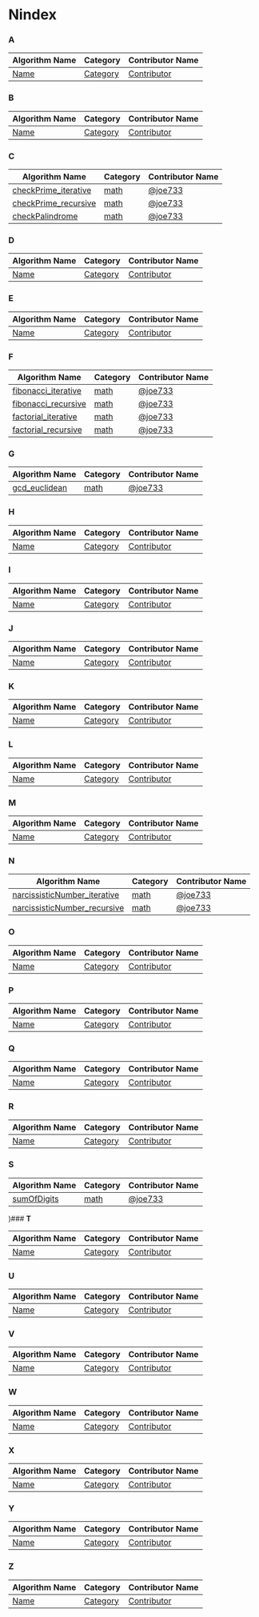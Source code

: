 # Nindex

### **A**

| Algorithm Name | Category | Contributor Name |
| --- | --- | --- |
| [Name](#) | [Category](#) |  [Contributor](#) |

### **B**

| Algorithm Name | Category | Contributor Name |
| --- | --- | --- |
| [Name](#) | [Category](#) |  [Contributor](#) |

### **C**

| Algorithm Name | Category | Contributor Name |
| --- | --- | --- |
| [checkPrime_iterative](/math/checkPrime_iterative.nim) | [math](/math) |  [@joe733](https://github.com/joe733) |
| [checkPrime_recursive](/math/checkPrime_recursive.nim) | [math](/math) |  [@joe733](https://github.com/joe733) |
| [checkPalindrome](/math/checkPalindrome.nim) | [math](/math) |  [@joe733](https://github.com/joe733) |

### **D**

| Algorithm Name | Category | Contributor Name |
| --- | --- | --- |
| [Name](#) | [Category](#) |  [Contributor](#) |

### **E**

| Algorithm Name | Category | Contributor Name |
| --- | --- | --- |
| [Name](#) | [Category](#) |  [Contributor](#) |

### **F**

| Algorithm Name | Category | Contributor Name |
| --- | --- | --- |
| [fibonacci_iterative](/math/fibonacci_iterative.nim) | [math](/math/) |  [@joe733](https://github.com/joe733) |
| [fibonacci_recursive](/math/fibonacci_recursive.nim) | [math](/math/) |  [@joe733](https://github.com/joe733) |
| [factorial_iterative](/math/factorial_iterative.nim) | [math](/math) |  [@joe733](https://github.com/joe733) |
| [factorial_recursive](/math/factorial_recursive.nim) | [math](/math) |  [@joe733](https://github.com/joe733) |

### **G**

| Algorithm Name | Category | Contributor Name |
| --- | --- | --- |
| [gcd_euclidean](/math/gcd_euclidean.nim) | [math](/math) |  [@joe733](https://github.com/joe733) |

### **H**

| Algorithm Name | Category | Contributor Name |
| --- | --- | --- |
| [Name](#) | [Category](#) |  [Contributor](#) |

### **I**

| Algorithm Name | Category | Contributor Name |
| --- | --- | --- |
| [Name](#) | [Category](#) |  [Contributor](#) |

### **J**

| Algorithm Name | Category | Contributor Name |
| --- | --- | --- |
| [Name](#) | [Category](#) |  [Contributor](#) |

### **K**

| Algorithm Name | Category | Contributor Name |
| --- | --- | --- |
| [Name](#) | [Category](#) |  [Contributor](#) |

### **L**

| Algorithm Name | Category | Contributor Name |
| --- | --- | --- |
| [Name](#) | [Category](#) |  [Contributor](#) |

### **M**

| Algorithm Name | Category | Contributor Name |
| --- | --- | --- |
| [Name](#) | [Category](#) |  [Contributor](#) |

### **N**

| Algorithm Name | Category | Contributor Name |
| --- | --- | --- |
| [narcissisticNumber_iterative](/math/narcissisticNumber_iterative.nim) | [math](/math) |  [@joe733](https://github.com/joe733) |
| [narcissisticNumber_recursive](/math/narcissisticNumber_recursive.nim) | [math](/math) |  [@joe733](https://github.com/joe733) |

### **O**

| Algorithm Name | Category | Contributor Name |
| --- | --- | --- |
| [Name](#) | [Category](#) |  [Contributor](#) |

### **P**

| Algorithm Name | Category | Contributor Name |
| --- | --- | --- |
| [Name](#) | [Category](#) |  [Contributor](#) |

### **Q**

| Algorithm Name | Category | Contributor Name |
| --- | --- | --- |
| [Name](#) | [Category](#) |  [Contributor](#) |

### **R**

| Algorithm Name | Category | Contributor Name |
| --- | --- | --- |
| [Name](#) | [Category](#) |  [Contributor](#) |

### **S**

| Algorithm Name | Category | Contributor Name |
| --- | --- | --- |
| [sumOfDigits](/math/sumOfDigits.nim) | [math](/math) |  [@joe733](https://github.com/joe733)
)### **T**

| Algorithm Name | Category | Contributor Name |
| --- | --- | --- |
| [Name](#) | [Category](#) |  [Contributor](#) |

### **U**

| Algorithm Name | Category | Contributor Name |
| --- | --- | --- |
| [Name](#) | [Category](#) |  [Contributor](#) |

### **V**

| Algorithm Name | Category | Contributor Name |
| --- | --- | --- |
| [Name](#) | [Category](#) |  [Contributor](#) |

### **W**

| Algorithm Name | Category | Contributor Name |
| --- | --- | --- |
| [Name](#) | [Category](#) |  [Contributor](#) |

### **X**

| Algorithm Name | Category | Contributor Name |
| --- | --- | --- |
| [Name](#) | [Category](#) |  [Contributor](#) |

### **Y**

| Algorithm Name | Category | Contributor Name |
| --- | --- | --- |
| [Name](#) | [Category](#) |  [Contributor](#) |

### **Z**

| Algorithm Name | Category | Contributor Name |
| --- | --- | --- |
| [Name](#) | [Category](#) |  [Contributor](#) |